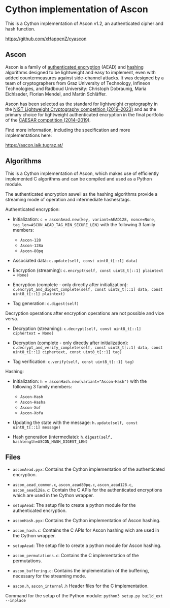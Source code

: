 Cython implementation of Ascon
==============================

This is a Cython implementation of Ascon v1.2, an authenticated cipher and hash function.

https://github.com/xHappenZ/cyascon

Ascon
-----

Ascon is a family of [authenticated encryption](https://en.wikipedia.org/wiki/Authenticated_encryption) (AEAD) and [hashing](https://en.wikipedia.org/wiki/Cryptographic_hash_function) algorithms designed to be lightweight and easy to implement, even with added countermeasures against side-channel attacks.
It was designed by a team of cryptographers from Graz University of Technology, Infineon Technologies, and Radboud University: Christoph Dobraunig, Maria Eichlseder, Florian Mendel, and Martin Schläffer.

Ascon has been selected as the standard for lightweight cryptography in the [NIST Lightweight Cryptography competition (2019–2023)](https://csrc.nist.gov/projects/lightweight-cryptography) and as the primary choice for lightweight authenticated encryption in the final portfolio of the [CAESAR competition (2014–2019)](https://competitions.cr.yp.to/caesar-submissions.html).

Find more information, including the specification and more implementations here:

https://ascon.iaik.tugraz.at/


Algorithms
----------

This is a Cython implementation of Ascon, which makes use of efficiently implemented C algorithms and can be compiled and used as a Python module.

The authenticated encryption aswell as the hashing algorithms provide a streaming mode of operation and intermediate hashes/tags.

Authenticated encryption:

  * Initialization: `c = asconAead.new(key, variant=AEAD128, nonce=None, tag_len=ASCON_AEAD_TAG_MIN_SECURE_LEN)` with the following 3 family members:
  
    - `Ascon-128`
    - `Ascon-128a`
    - `Ascon-80pq`
  
  * Associated data: `c.update(self, const uint8_t[::1] data)`
  
  * Encryption (streaming): `c.encrypt(self, const uint8_t[::1] plaintext = None)`
  
  * Encryption (complete - only directly after initialization): `c.encrypt_and_digest_complete(self, const uint8_t[::1] data, const uint8_t[::1] plaintext)`
  
  * Tag generation: `c.digest(self)`
  
Decryption operations after encryption operations are not possible and vice versa.

  * Decryption (streaming): `c.decrypt(self, const uint8_t[::1] ciphertext = None)`
  
  * Decryption (complete - only directly after initialization): `c.decrypt_and_verify_complete(self, const uint8_t[::1] data, const uint8_t[::1] ciphertext, const uint8_t[::1] tag)`
  
  * Tag verification: `c.verify(self, const uint8_t[::1] tag)`
  
Hashing:

  * Initialization: `h = asconHash.new(variant="Ascon-Hash")` with the following 3 family members:
  
    - `Ascon-Hash`
    - `Ascon-Hasha`
    - `Ascon-Xof`
    - `Ascon-Xofa`
    
  * Updating the state with the message: `h.update(self, const uint8_t[::1] message)`
  
  * Hash generation (intermediate): `h.digest(self, hashlength=ASCON_HASH_DIGEST_LEN)`


Files
-----

  * `asconAead.pyx`: 
    Contains the Cython implementation of the authenticated encryption.
    
  * `ascon_aead_common.c`, `ascon_aead80pq.c`, `ascon_aead128.c`, `ascon_aead128a.c`:
    Contain the C APIs for the authenticated encryptions which are used in the Cython wrapper.
    
  * `setupAead`:
    The setup file to create a python module for the authenticated encryption.
    
  * `asconHash.pyx`: 
    Contains the Cython implementation of Ascon hashing.
    
  * `ascon_hash.c`:
    Contains the C APIs for Ascon hashing wich are used in the Cython wrapper.

  * `setupAead`:
    The setup file to create a python module for Ascon hashing.
    
  * `ascon_permutations.c`:
    Contains the C implementation of the permutations.
    
  * `ascon_buffering.c`:
    Contains the implementation of the buffering, necessary for the streaming mode.
    
  * `ascon.h`, `ascon_internal.h`
    Header files for the C implementation.


Command for the setup of the Python module: `python3 setup.py build_ext --inplace`

